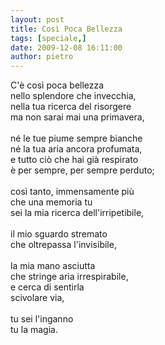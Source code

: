 ```yaml
---
layout: post
title: Così Poca Bellezza
tags: [speciale,]
date: 2009-12-08 16:11:00
author: pietro
---
```

C'è così poca bellezza<br/>nello splendore che invecchia,<br/>nella tua ricerca del risorgere<br/>ma non sarai mai una primavera,<br/><br/>né le tue piume sempre bianche<br/>né la tua aria ancora profumata,<br/>e tutto ciò che hai già respirato<br/>è per sempre, per sempre perduto;<br/><br/>così tanto, immensamente più<br/>che una memoria tu<br/>sei la mia ricerca dell'irripetibile,<br/><br/>il mio sguardo stremato<br/>che oltrepassa l'invisibile,<br/><br/>la mia mano asciutta<br/>che stringe aria irrespirabile,<br/>e cerca di sentirla<br/>scivolare via,<br/><br/>tu sei l'inganno<br/>tu la magia.
